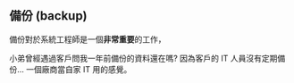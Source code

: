 ## 備份 (backup)
備份對於系統工程師是一個**非常重要**的工作，


小弟曾經遇過客戶問我一年前備份的資料還在嗎? 因為客戶的 IT 人員沒有定期備份... 一個廠商當自家 IT 用的感覺。
